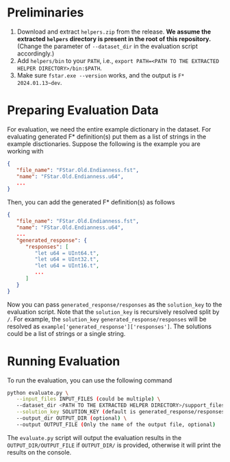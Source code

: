 <!-- This repo is mainly about tools
that allow one to collect data sets from F\* builds,
notably from checked files.

To run:
 1. Build F\* with the `--record_options` flag.
    This tells F\* to record the options it used to check each definition
    in the checked file. This allows `fstar_insights` to preserve this in
    the data set.

    Typically, if you're building F\* itself, this would be `OTHERFLAGS='--record_options' make -jN`

 2. Make sure you have done `eval $(opam env)` and set the `FSTAR_HOME` environment variable.

 3. `make -C fstar_insights`

 4. `./ingest.py .../path/to/FStar` (or `./ingest.py .../path/to/everest`)


After all that, you can run `make harness-checked.json`
as a sanity check to see if the harness can verify extracted proofs.

This repo also provides `fstar_harness.py`, which is a harness to run F\*
against sample proofs collected from the dataset. -->

# Preliminaries

1. Download and extract `helpers.zip` from the release. **We assume the extracted `helpers` directory is present in the root of this repository.** (Change the parameter of `--dataset_dir` in the evaluation script accordingly.)
2. Add `helpers/bin` to your `PATH`, i.e., `export PATH=<PATH TO THE EXTRACTED HELPER DIRECTORY>/bin:$PATH`.
3. Make sure `fstar.exe --version` works, and the output is `F* 2024.01.13~dev`.

# Preparing Evaluation Data
For evaluation, we need the entire example dictionary in the dataset. For evaluating generated F* definition(s) put them as a list of strings in the example disctionaries. 
Suppose the following is the example you are working with
```json
{
   "file_name": "FStar.Old.Endianness.fst",
   "name": "FStar.Old.Endianness.u64",
   ...
}
```
Then, you can add the generated F* definition(s) as follows
```json
{
   "file_name": "FStar.Old.Endianness.fst",
   "name": "FStar.Old.Endianness.u64",
   ...
   "generated_response": {
      "responses": [
         "let u64 = UInt64.t",
         "let u64 = UInt32.t",
         "let u64 = UInt16.t",
         ...
      ]
   }
}
```
Now you can pass `generated_response/responses` as the `solution_key` to the evaluation script. Note that the `solution_key` is recursively resolved split by `/`. For example, the `solution_key` `generated_response/responses` will be resolved as `example['generated_response']['responses']`. The solutions could be a list of strings or a single string.


# Running Evaluation
To run the evaluation, you can use the following command
```bash
python evaluate.py \
   --input_files INPUT_FILES (could be multiple) \
   --dataset_dir <PATH TO THE EXTRACTED HELPER DIRECTORY>/support_files \
   --solution_key SOLUTION_KEY (default is generated_response/responses) \
   --output_dir OUTPUT_DIR (optional) \
   --output OUTPUT_FILE (Only the name of the output file, optional)
```
The `evaluate.py` script will output the evaluation results in the `OUTPUT_DIR/OUTPUT_FILE` if `OUTPUT_DIR/` is provided, otherwise it will print the results on the console.
